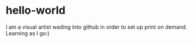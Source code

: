 # hello-world
I am a visual artist wading into github in order to set up print on demand. Learning as I go:)
